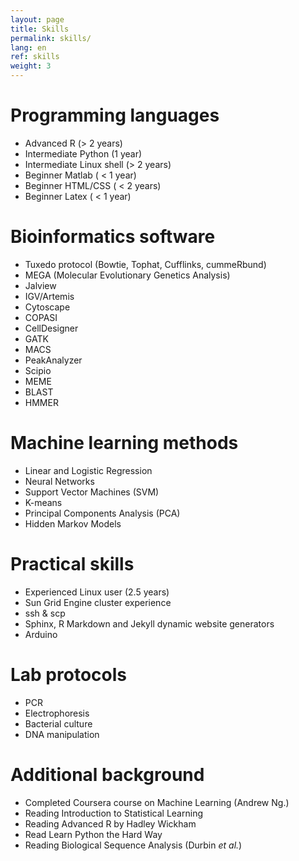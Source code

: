 ```yaml
---
layout: page
title: Skills
permalink: skills/
lang: en
ref: skills
weight: 3
---
```


Programming languages
=========================

* Advanced R (> 2 years)
* Intermediate Python (1 year)
* Intermediate Linux shell (> 2 years)
* Beginner Matlab ( < 1 year)
* Beginner HTML/CSS ( < 2 years)
* Beginner Latex ( < 1 year)

Bioinformatics software
=========================

+ Tuxedo protocol (Bowtie, Tophat, Cufflinks, cummeRbund)
+ MEGA (Molecular Evolutionary Genetics Analysis)
+ Jalview
+ IGV/Artemis
+ Cytoscape
+ COPASI
+ CellDesigner
+ GATK
+ MACS
+ PeakAnalyzer
+ Scipio
+ MEME
+ BLAST
+ HMMER


Machine learning methods
=============================

+ Linear and Logistic Regression
+ Neural Networks
+ Support Vector Machines (SVM)
+ K-means
+ Principal Components Analysis (PCA)
+ Hidden Markov Models


Practical skills
=========================

+ Experienced Linux user (2.5 years)
+ Sun Grid Engine cluster experience
+ ssh & scp
+ Sphinx, R Markdown and Jekyll dynamic website generators
+ Arduino

Lab protocols
=============

+ PCR
+ Electrophoresis
+ Bacterial culture
+ DNA manipulation

Additional background
=========================

+ Completed Coursera course on Machine Learning (Andrew Ng.)
+ Reading Introduction to Statistical Learning
+ Reading Advanced R by Hadley Wickham
+ Read Learn Python the Hard Way
+ Reading Biological Sequence Analysis (Durbin *et al.*)
